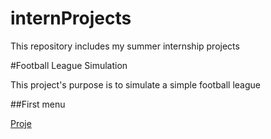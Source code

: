 # internProjects

This repository includes my summer internship projects

#Football League Simulation 

This project's purpose is to simulate a simple football league

##First menu

[Proje](https://github.com/ysnacrk/internProjects/tree/master/Lig)
